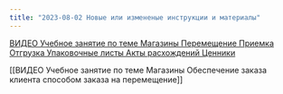 ```yaml
---
title: "2023-08-02 Новые или измененые инструкции и материалы"
---
```


[ВИДЕО Учебное занятие по теме Магазины Перемещение Приемка Отгрузка Упаковочные листы Акты расхождений Ценники](ERP/Управление%20продажами/Запчасти/ВИДЕО%20Учебное%20занятие%20по%20теме%20Магазины%20Перемещение%20Приемка%20Отгрузка%20Упаковочные%20листы%20Акты%20расхождений%20Ценники.md)

[[ВИДЕО Учебное занятие по теме Магазины Обеспечение заказа клиента способом заказа на перемещение]]